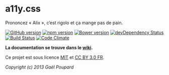 a11y.css
========

Prononcez « Alix », c’est rigolo et ça mange pas de pain.

[![GitHub version](https://badge.fury.io/gh/ffoodd%2Fa11y.css.svg)](https://badge.fury.io/gh/ffoodd%2Fa11y.css)
[![npm version](https://badge.fury.io/js/a11y.css.svg)](https://badge.fury.io/js/a11y.css)
[![Bower version](https://badge.fury.io/bo/a11y.css.svg)](https://badge.fury.io/bo/a11y.css)
[![devDependency Status](https://david-dm.org/ffoodd/a11y.css/dev-status.svg)](https://david-dm.org/ffoodd/a11y.css#info=devDependencies)
[![Build Status](https://travis-ci.org/ffoodd/a11y.css.svg?branch=master)](https://travis-ci.org/ffoodd/a11y.css)
[![Code Climate](https://codeclimate.com/github/ffoodd/a11y.css/badges/gpa.svg)](https://codeclimate.com/github/ffoodd/a11y.css)

**La documentation se trouve dans le [wiki](https://github.com/ffoodd/a11y.css/wiki/Introduction).**

Ce projet est sous licence [MIT](http://opensource.org/licenses/MIT "The MIT licence") et [CC BY 3.0 FR](http://creativecommons.org/licenses/by/3.0/fr/ "Explications de la licence").

*Copyright (c) 2013 Gaël Poupard*
